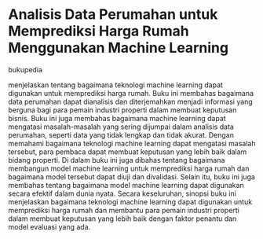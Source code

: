 # Analisis Data Perumahan untuk Memprediksi Harga Rumah Menggunakan Machine Learning 
bukupedia

menjelaskan tentang bagaimana teknologi machine learning dapat digunakan untuk memprediksi harga rumah. Buku ini membahas bagaimana data perumahan dapat dianalisis dan diterjemahkan menjadi informasi yang berguna bagi para pemain industri properti dalam membuat keputusan bisnis.
Buku ini juga membahas bagaimana machine learning dapat mengatasi masalah-masalah yang sering dijumpai dalam analisis data perumahan, seperti data yang tidak lengkap dan tidak akurat. Dengan memahami bagaimana teknologi machine learning dapat mengatasi masalah tersebut, para pembaca dapat membuat keputusan yang lebih baik dalam bidang properti.
Di dalam buku ini juga dibahas tentang bagaimana membangun model machine learning untuk memprediksi harga rumah dan bagaimana model tersebut dapat diuji dan divalidasi. Selain itu, buku ini juga membahas tentang bagaimana model machine learning dapat digunakan secara efektif dalam dunia nyata.
Secara keseluruhan, sinopsi buku ini menjelaskan bagaimana teknologi machine learning dapat digunakan untuk memprediksi harga rumah dan membantu para pemain industri properti dalam membuat keputusan yang lebih baik dengan faktor penantu dan model evaluasi yang ada.

